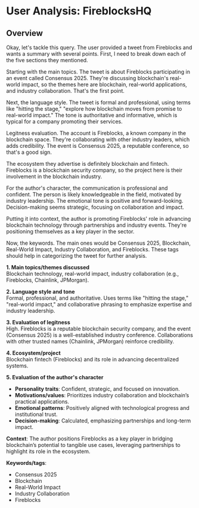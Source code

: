 # User Analysis: FireblocksHQ

## Overview

<think>
Okay, let's tackle this query. The user provided a tweet from Fireblocks and wants a summary with several points. First, I need to break down each of the five sections they mentioned.

Starting with the main topics. The tweet is about Fireblocks participating in an event called Consensus 2025. They're discussing blockchain's real-world impact, so the themes here are blockchain, real-world applications, and industry collaboration. That's the first point.

Next, the language style. The tweet is formal and professional, using terms like "hitting the stage," "explore how blockchain moves from promise to real-world impact." The tone is authoritative and informative, which is typical for a company promoting their services.

Legitness evaluation. The account is Fireblocks, a known company in the blockchain space. They're collaborating with other industry leaders, which adds credibility. The event is Consensus 2025, a reputable conference, so that's a good sign.

The ecosystem they advertise is definitely blockchain and fintech. Fireblocks is a blockchain security company, so the project here is their involvement in the blockchain industry.

For the author's character, the communication is professional and confident. The person is likely knowledgeable in the field, motivated by industry leadership. The emotional tone is positive and forward-looking. Decision-making seems strategic, focusing on collaboration and impact.

Putting it into context, the author is promoting Fireblocks' role in advancing blockchain technology through partnerships and industry events. They're positioning themselves as a key player in the sector.

Now, the keywords. The main ones would be Consensus 2025, Blockchain, Real-World Impact, Industry Collaboration, and Fireblocks. These tags should help in categorizing the tweet for further analysis.
</think>

**1. Main topics/themes discussed**  
Blockchain technology, real-world impact, industry collaboration (e.g., Fireblocks, Chainlink, JPMorgan).  

**2. Language style and tone**  
Formal, professional, and authoritative. Uses terms like "hitting the stage," "real-world impact," and collaborative phrasing to emphasize expertise and industry leadership.  

**3. Evaluation of legitness**  
High. Fireblocks is a reputable blockchain security company, and the event (Consensus 2025) is a well-established industry conference. Collaborations with other trusted names (Chainlink, JPMorgan) reinforce credibility.  

**4. Ecosystem/project**  
Blockchain fintech (Fireblocks) and its role in advancing decentralized systems.  

**5. Evaluation of the author's character**  
- **Personality traits**: Confident, strategic, and focused on innovation.  
- **Motivations/values**: Prioritizes industry collaboration and blockchain’s practical applications.  
- **Emotional patterns**: Positively aligned with technological progress and institutional trust.  
- **Decision-making**: Calculated, emphasizing partnerships and long-term impact.  

**Context**: The author positions Fireblocks as a key player in bridging blockchain’s potential to tangible use cases, leveraging partnerships to highlight its role in the ecosystem.  

**Keywords/tags**:  
- Consensus 2025  
- Blockchain  
- Real-World Impact  
- Industry Collaboration  
- Fireblocks